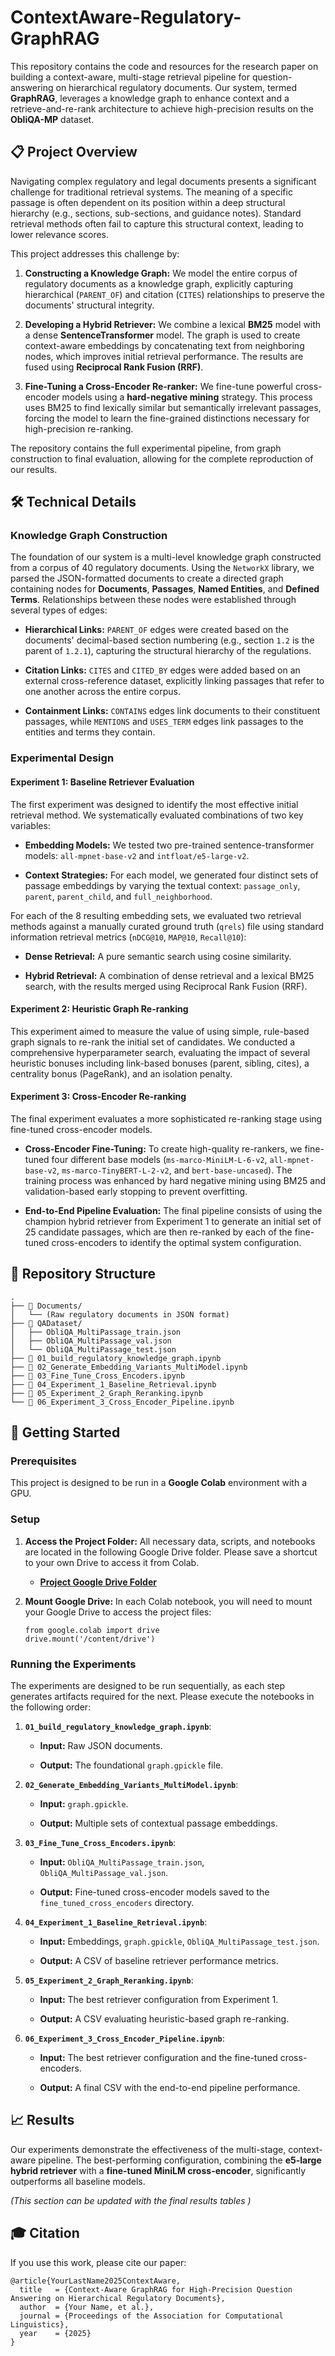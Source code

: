 
# ContextAware-Regulatory-GraphRAG

This repository contains the code and resources for the research paper on building a context-aware, multi-stage retrieval pipeline for question-answering on hierarchical regulatory documents. Our system, termed **GraphRAG**, leverages a knowledge graph to enhance context and a retrieve-and-re-rank architecture to achieve high-precision results on the **ObliQA-MP** dataset.

## 📋 Project Overview

Navigating complex regulatory and legal documents presents a significant challenge for traditional retrieval systems. The meaning of a specific passage is often dependent on its position within a deep structural hierarchy (e.g., sections, sub-sections, and guidance notes). Standard retrieval methods often fail to capture this structural context, leading to lower relevance scores.

This project addresses this challenge by:

1.  **Constructing a Knowledge Graph:** We model the entire corpus of regulatory documents as a knowledge graph, explicitly capturing hierarchical (`PARENT_OF`) and citation (`CITES`) relationships to preserve the documents' structural integrity.
    
2.  **Developing a Hybrid Retriever:** We combine a lexical **BM25** model with a dense **SentenceTransformer** model. The graph is used to create context-aware embeddings by concatenating text from neighboring nodes, which improves initial retrieval performance. The results are fused using **Reciprocal Rank Fusion (RRF)**.
    
3.  **Fine-Tuning a Cross-Encoder Re-ranker:** We fine-tune powerful cross-encoder models using a **hard-negative mining** strategy. This process uses BM25 to find lexically similar but semantically irrelevant passages, forcing the model to learn the fine-grained distinctions necessary for high-precision re-ranking.
    

The repository contains the full experimental pipeline, from graph construction to final evaluation, allowing for the complete reproduction of our results.

## 🛠️ Technical Details

### Knowledge Graph Construction

The foundation of our system is a multi-level knowledge graph constructed from a corpus of 40 regulatory documents. Using the `NetworkX` library, we parsed the JSON-formatted documents to create a directed graph containing nodes for **Documents**, **Passages**, **Named Entities**, and **Defined Terms**. Relationships between these nodes were established through several types of edges:

-   **Hierarchical Links:**  `PARENT_OF` edges were created based on the documents' decimal-based section numbering (e.g., section `1.2` is the parent of `1.2.1`), capturing the structural hierarchy of the regulations.
    
-   **Citation Links:**  `CITES` and `CITED_BY` edges were added based on an external cross-reference dataset, explicitly linking passages that refer to one another across the entire corpus.
    
-   **Containment Links:**  `CONTAINS` edges link documents to their constituent passages, while `MENTIONS` and `USES_TERM` edges link passages to the entities and terms they contain.
    

### Experimental Design

#### **Experiment 1: Baseline Retriever Evaluation**

The first experiment was designed to identify the most effective initial retrieval method. We systematically evaluated combinations of two key variables:

-   **Embedding Models:** We tested two pre-trained sentence-transformer models: `all-mpnet-base-v2` and `intfloat/e5-large-v2`.
    
-   **Context Strategies:** For each model, we generated four distinct sets of passage embeddings by varying the textual context: `passage_only`, `parent`, `parent_child`, and `full_neighborhood`.
    

For each of the 8 resulting embedding sets, we evaluated two retrieval methods against a manually curated ground truth (`qrels`) file using standard information retrieval metrics (`nDCG@10`, `MAP@10`, `Recall@10`):

-   **Dense Retrieval:** A pure semantic search using cosine similarity.
    
-   **Hybrid Retrieval:** A combination of dense retrieval and a lexical BM25 search, with the results merged using Reciprocal Rank Fusion (RRF).
    

#### **Experiment 2: Heuristic Graph Re-ranking**

This experiment aimed to measure the value of using simple, rule-based graph signals to re-rank the initial set of candidates. We conducted a comprehensive hyperparameter search, evaluating the impact of several heuristic bonuses including link-based bonuses (parent, sibling, cites), a centrality bonus (PageRank), and an isolation penalty.

#### **Experiment 3: Cross-Encoder Re-ranking**

The final experiment evaluates a more sophisticated re-ranking stage using fine-tuned cross-encoder models.

-   **Cross-Encoder Fine-Tuning:** To create high-quality re-rankers, we fine-tuned four different base models (`ms-marco-MiniLM-L-6-v2`, `all-mpnet-base-v2`, `ms-marco-TinyBERT-L-2-v2`, and `bert-base-uncased`). The training process was enhanced by hard negative mining using BM25 and validation-based early stopping to prevent overfitting.
    
-   **End-to-End Pipeline Evaluation:** The final pipeline consists of using the champion hybrid retriever from Experiment 1 to generate an initial set of 25 candidate passages, which are then re-ranked by each of the fine-tuned cross-encoders to identify the optimal system configuration.
    

## 📂 Repository Structure

```
.
├── 📁 Documents/
│   └── (Raw regulatory documents in JSON format)
├── 📁 QADataset/
│   ├── ObliQA_MultiPassage_train.json
│   ├── ObliQA_MultiPassage_val.json
│   └── ObliQA_MultiPassage_test.json
├── 📄 01_build_regulatory_knowledge_graph.ipynb
├── 📄 02_Generate_Embedding_Variants_MultiModel.ipynb
├── 📄 03_Fine_Tune_Cross_Encoders.ipynb
├── 📄 04_Experiment_1_Baseline_Retrieval.ipynb
├── 📄 05_Experiment_2_Graph_Reranking.ipynb
└── 📄 06_Experiment_3_Cross_Encoder_Pipeline.ipynb

```

## 🚀 Getting Started

### Prerequisites

This project is designed to be run in a **Google Colab** environment with a GPU.

### Setup

1.  **Access the Project Folder:** All necessary data, scripts, and notebooks are located in the following Google Drive folder. Please save a shortcut to your own Drive to access it from Colab.
    
    -   [**Project Google Drive Folder**](https://drive.google.com/drive/folders/1-vbEVai1LN2gVUKGR1zyhHrVw6TEsq7O?usp=sharing "null")
        
2.  **Mount Google Drive:** In each Colab notebook, you will need to mount your Google Drive to access the project files:
    
    ```
    from google.colab import drive
    drive.mount('/content/drive')
    
    ```
    

### Running the Experiments

The experiments are designed to be run sequentially, as each step generates artifacts required for the next. Please execute the notebooks in the following order:

1.  **`01_build_regulatory_knowledge_graph.ipynb`**:
    
    -   **Input:** Raw JSON documents.
        
    -   **Output:** The foundational `graph.gpickle` file.
        
2.  **`02_Generate_Embedding_Variants_MultiModel.ipynb`**:
    
    -   **Input:**  `graph.gpickle`.
        
    -   **Output:** Multiple sets of contextual passage embeddings.
        
3.  **`03_Fine_Tune_Cross_Encoders.ipynb`**:
    
    -   **Input:**  `ObliQA_MultiPassage_train.json`, `ObliQA_MultiPassage_val.json`.
        
    -   **Output:** Fine-tuned cross-encoder models saved to the `fine_tuned_cross_encoders` directory.
        
4.  **`04_Experiment_1_Baseline_Retrieval.ipynb`**:
    
    -   **Input:** Embeddings, `graph.gpickle`, `ObliQA_MultiPassage_test.json`.
        
    -   **Output:** A CSV of baseline retriever performance metrics.
        
5.  **`05_Experiment_2_Graph_Reranking.ipynb`**:
    
    -   **Input:** The best retriever configuration from Experiment 1.
        
    -   **Output:** A CSV evaluating heuristic-based graph re-ranking.
        
6.  **`06_Experiment_3_Cross_Encoder_Pipeline.ipynb`**:
    
    -   **Input:** The best retriever configuration and the fine-tuned cross-encoders.
        
    -   **Output:** A final CSV with the end-to-end pipeline performance.
        

## 📈 Results

Our experiments demonstrate the effectiveness of the multi-stage, context-aware pipeline. The best-performing configuration, combining the **e5-large hybrid retriever** with a **fine-tuned MiniLM cross-encoder**, significantly outperforms all baseline models.

_(This section can be updated with the final results tables )_

## 🎓 Citation

If you use this work, please cite our paper:

```
@article{YourLastName2025ContextAware,
  title   = {Context-Aware GraphRAG for High-Precision Question Answering on Hierarchical Regulatory Documents},
  author  = {Your Name, et al.},
  journal = {Proceedings of the Association for Computational Linguistics},
  year    = {2025}
}

```
